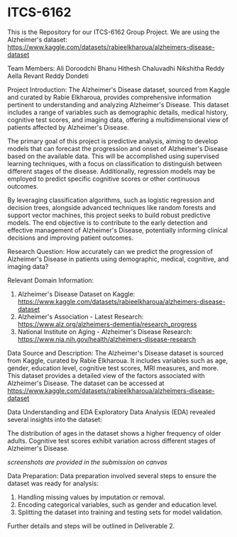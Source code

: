 # ITCS-6162
This is the Repository for our ITCS-6162 Group Project. 
We are using the Alzheimer's dataset: https://www.kaggle.com/datasets/rabieelkharoua/alzheimers-disease-dataset

Team Members: 
Ali Doroodchi
Bhanu Hithesh Chaluvadhi
Nikshitha Reddy Aella
Revant Reddy Dondeti

Project Introduction: 
The Alzheimer's Disease dataset, sourced from Kaggle and curated by Rabie Elkharoua, provides comprehensive information pertinent to understanding and analyzing Alzheimer's Disease. This dataset includes a range of variables such as demographic details, medical history, cognitive test scores, and imaging data, offering a multidimensional view of patients affected by Alzheimer's Disease. 

The primary goal of this project is predictive analysis, aiming to develop models that can forecast the progression and onset of Alzheimer's Disease based on the available data. This will be accomplished using supervised learning techniques, with a focus on classification to distinguish between different stages of the disease. Additionally, regression models may be employed to predict specific cognitive scores or other continuous outcomes.

By leveraging classification algorithms, such as logistic regression and decision trees, alongside advanced techniques like random forests and support vector machines, this project seeks to build robust predictive models. The end objective is to contribute to the early detection and effective management of Alzheimer's Disease, potentially informing clinical decisions and improving patient outcomes.

Research Question:
How accurately can we predict the progression of Alzheimer's Disease in patients using demographic, medical, cognitive, and imaging data?

Relevant Domain Information: 
1. Alzheimer's Disease Dataset on Kaggle: https://www.kaggle.com/datasets/rabieelkharoua/alzheimers-disease-dataset
2. Alzheimer's Association - Latest Research: https://www.alz.org/alzheimers-dementia/research_progress
3. National Institute on Aging - Alzheimer's Disease Research: https://www.nia.nih.gov/health/alzheimers-disease-research

Data Source and Description:
The Alzheimer's Disease dataset is sourced from Kaggle, curated by Rabie Elkharoua. It includes variables such as age, gender, education level, cognitive test scores, MRI measures, and more. This dataset provides a detailed view of the factors associated with Alzheimer's Disease. The dataset can be accessed at https://www.kaggle.com/datasets/rabieelkharoua/alzheimers-disease-dataset

Data Understanding and EDA
Exploratory Data Analysis (EDA) revealed several insights into the dataset:

The distribution of ages in the dataset shows a higher frequency of older adults.
Cognitive test scores exhibit variation across different stages of Alzheimer's Disease.

*screenshots are provided in the submission on canvas*

Data Preparation:
Data preparation involved several steps to ensure the dataset was ready for analysis:

1. Handling missing values by imputation or removal.
2. Encoding categorical variables, such as gender and education level.
3. Splitting the dataset into training and testing sets for model validation.
   
Further details and steps will be outlined in Deliverable 2.
